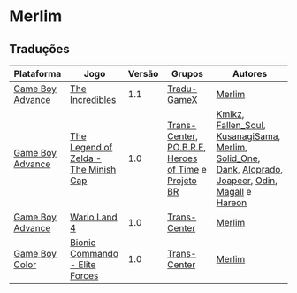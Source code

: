# Merlim

## Traduções

| Plataforma | Jogo | Versão | Grupos | Autores |
| ----------- | ----------- | ----------- | ----------- | ----------- |
| [Game Boy Advance](../../traducoes/game-boy-advance/) | [The Incredibles](../../traducoes/game-boy-advance/the-incredibles_merlim/) | 1.1 | [Tradu\-GameX](../../grupos/tradu-gamex/) | [Merlim](../../autores/merlim/) |
| [Game Boy Advance](../../traducoes/game-boy-advance/) | [The Legend of Zelda - The Minish Cap](../../traducoes/game-boy-advance/the-legend-of-zelda-the-minish-cap_kmikz-et-al/) | 1.0 | [Trans\-Center](../../grupos/trans-center/), [PO\.B\.R\.E](../../grupos/pobre/), [Heroes of Time](../../grupos/heroes-of-time/) e [Projeto BR](../../grupos/projeto-br/) | [Kmikz](../../autores/kmikz/), [Fallen\_Soul](../../autores/fallen_soul/), [KusanagiSama](../../autores/kusanagisama/), [Merlim](../../autores/merlim/), [Solid\_One](../../autores/solid_one/), [Dank](../../autores/dank/), [Aloprado](../../autores/aloprado/), [Joapeer](../../autores/joapeer/), [Odin](../../autores/odin/), [Magall](../../autores/magall/) e [Hareon](../../autores/hareon/) |
| [Game Boy Advance](../../traducoes/game-boy-advance/) | [Wario Land 4](../../traducoes/game-boy-advance/wario-land-4_merlim/) | 1.0 | [Trans\-Center](../../grupos/trans-center/) | [Merlim](../../autores/merlim/) |
| [Game Boy Color](../../traducoes/game-boy-color/) | [Bionic Commando - Elite Forces](../../traducoes/game-boy-color/bionic-commando-elite-forces_merlim/) | 1.0 | [Trans\-Center](../../grupos/trans-center/) | [Merlim](../../autores/merlim/) |